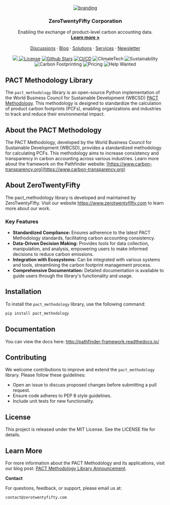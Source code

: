 <p align="center">
  <a href="https://www.zerotwentyfifty.com/solutions/pact-methodology">
   <img src="https://github.com/user-attachments/assets/bbbc445a-b70d-4e35-904a-4cb55857bc62" alt="branding">
  </a>

  <h3 align="center">ZeroTwentyFifty Corporation</h3>

  <p align="center">
    Enabling the exchange of product-level carbon accounting data.
    <br />
    <a href="https://www.zerotwentyfifty.com"><strong>Learn more »</strong></a>
    <br />
    <br />
    <a href="https://github.com/orgs/ZeroTwentyFifty/discussions">Discussions</a>
    ·
    <a href="https://www.zerotwentyfifty.com/blog">Blog</a>
    ·
    <a href="https://www.zerotwentyfifty.com/solutions">Solutions</a>
    ·
    <a href="https://www.zerotwentyfifty.com/services">Services</a>
    ·
    <a href="https://mailchi.mp/zerotwentyfifty.com/newsletter">Newsletter</a>
  </p>

</p>

<p align="center">
    <a href="https://codecov.io/gh/ZeroTwentyFifty/pact_methodology" >
      <img src="https://codecov.io/gh/ZeroTwentyFifty/pact_methodology/graph/badge.svg?token=DI5T8UZOKT"/>
    </a>
    <a href="https://img.shields.io/badge/license-MIT-blue.svg"><img src="https://img.shields.io/badge/license-MIT-blue.svg" alt="License"></a>
    <a href="https://github.com/ZeroTwentyFifty/pact_methodology/stargazers"><img src="https://img.shields.io/github/stars/ZeroTwentyFifty/pact_methodology" alt="Github Stars"></a>
    <a href="https://github.com/ZeroTwentyFifty/pact_methodology/actions/workflows/app.yml"><img src="https://github.com/ZeroTwentyFifty/pact_methodology/actions/workflows/app.yml/badge.svg" alt="CI/CD"></a>
    <img src="https://img.shields.io/badge/Topic-ClimateTech-brightgreen" alt="ClimateTech">
    <img src="https://img.shields.io/badge/Topic-Sustainability-yellow" alt="Sustainability">
    <img src="https://img.shields.io/badge/Topic-CarbonFootprinting-ff69b4" alt="Carbon Footprinting">
    <img src="https://img.shields.io/badge/Pricing-Free-brightgreen" alt="Pricing">
    <img src="https://img.shields.io/badge/Help%20Wanted-Contribute-blue" alt="Help Wanted">
</p>

## PACT Methodology Library

The `pact_methodology` library is an open-source Python implementation of the World Business Council for Sustainable Development (WBCSD) [PACT Methodology](https://www.carbon-transparency.org). This methodology is designed to standardize the calculation of product carbon footprints (PCFs), enabling organizations and industries to track and reduce their environmental impact.

## About the PACT Methodology

The PACT Methodology, developed by the World Business Council for Sustainable Development (WBCSD), provides a standardized methodology for calculating PCFs. This methodology aims to increase consistency and transparency in carbon accounting across various industries. Learn more about the framework on the Pathfinder website: [https://www.carbon-transparency.org](https://www.carbon-transparency.org)

## About ZeroTwentyFifty

The pact_methodology library is developed and maintained by ZeroTwentyFifty. Visit our website https://www.zerotwentyfifty.com to learn more about our work.

### Key Features
- **Standardized Compliance:** Ensures adherence to the latest PACT Methodology standards, facilitating carbon accounting consistency.
- **Data-Driven Decision Making:** Provides tools for data collection, manipulation, and analysis, empowering users to make informed decisions to reduce carbon emissions.
- **Integration with Ecosystems:** Can be integrated with various systems and tools, streamlining the carbon footprint management process.
- **Comprehensive Documentation:** Detailed documentation is available to guide users through the library's functionality and usage.

## Installation

To install the `pact_methodology` library, use the following command:


```bash
pip install pact_methodology
```

## Documentation

You can view the docs here: http://pathfinder-framework.readthedocs.io/


## Contributing

We welcome contributions to improve and extend the `pact_methodology` library. Please follow these guidelines:
- Open an issue to discuss proposed changes before submitting a pull request.
- Ensure code adheres to PEP 8 style guidelines.
- Include unit tests for new functionality.

## License

This project is released under the MIT License. See the LICENSE file for details.

## Learn More

For more information about the PACT Methodology and its applications, visit our blog post: [PACT Methodology Library Announcement](https://www.zerotwentyfifty.com/blog/pact-methodology-library).


**Contact**

For questions, feedback, or support, please email us at:

    contact@zerotwentyfifty.com

